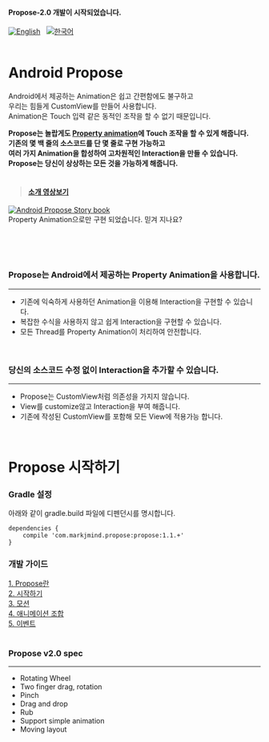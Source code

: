 #### Propose-2.0 개발이 시작되었습니다.

[![English](https://img.shields.io/badge/-English-blue.svg?style=flat)](https://github.com/muabe/Propose/blob/master/README.md) &nbsp;  [![한국어](https://img.shields.io/badge/-%ED%95%9C%EA%B5%AD%EC%96%B4-red.svg?style=flat)](https://github.com/muabe/Propose/blob/master/README_KR.md)<br><br>

# Android Propose
<i class="icon-cog"></i> 
Android에서 제공하는 Animation은 쉽고 간편함에도 불구하고<br>
우리는 힘들게 CustomView를 만들어 사용합니다.<br>
Animation은 Touch 입력 같은 동적인 조작을 할 수 없기 때문입니다.

**Propose는 놀랍게도 [Property animation](http://developer.android.com/guide/topics/graphics/prop-animation.html)에 Touch 조작을 할 수 있게 해줍니다.<br>
기존의 몇 백 줄의 소스코드를 단 몇 줄로 구현 가능하고<br>
여러 가지 Animation을 합성하여 고차원적인 Interaction을 만들 수 있습니다.<br>
Propose는 당신이 상상하는 모든 것을 가능하게 해줍니다.**
<br><br>

> #### [소개 영상보기](https://youtu.be/v0gIuIK3Ww4) 
[![Android Propose Story book](https://github.com/muabe/Minor-League/blob/master/images/propose/book%20flip.png)](https://youtu.be/v0gIuIK3Ww4)<br>
Property Animation으로만 구현 되었습니다. 믿겨 지나요?

<br><br><br>

### Propose는 Android에서 제공하는 Property Animation을 사용합니다.
___
- 기존에 익숙하게 사용하던 Animation을 이용해 Interaction을 구현할 수 있습니다.
- 복잡한 수식을 사용하지 않고 쉽게 Interaction을 구현할 수 있습니다.
- 모든 Thread를 Property Animation이 처리하여 안전합니다.
<br>

### 당신의 소스코드 수정 없이 Interaction을 추가할 수 있습니다.
___
- Propose는 CustomView처럼 의존성을 가지지 않습니다.
- View를 customize않고 Interaction을 부여 해줍니다.
- 기존에 작성된 CustomView를 포함해 모든 View에 적용가능 합니다.
<br>

# Propose 시작하기
### Gradle 설정
아래와 같이 gradle.build 파일에 디펜던시를 명시합니다.
```
dependencies {
    compile 'com.markjmind.propose:propose:1.1.+'
}
```

### 개발 가이드
[1. Propose란](https://github.com/muabe/Propose/wiki/1.-Propose%EB%9E%80)<br>
[2. 시작하기](https://github.com/muabe/Propose/wiki/2.-%EC%8B%9C%EC%9E%91%ED%95%98%EA%B8%B0)<br>
[3. 모션](https://github.com/muabe/Propose/wiki/3.-%EB%AA%A8%EC%85%98)<br>
[4. 애니메이션 조합](https://github.com/muabe/Propose/wiki/4.-%EC%95%A0%EB%8B%88%EB%A9%94%EC%9D%B4%EC%85%98-%EC%A1%B0%ED%95%A9)<br>
[5. 이벤트](https://github.com/muabe/Propose/wiki/5.-%EC%9D%B4%EB%B2%A4%ED%8A%B8)<br>
<br>

### Propose v2.0 spec
---
- Rotating Wheel 
- Two finger drag, rotation
- Pinch
- Drag and drop
- Rub
- Support simple animation
- Moving layout


<br><br><br>
